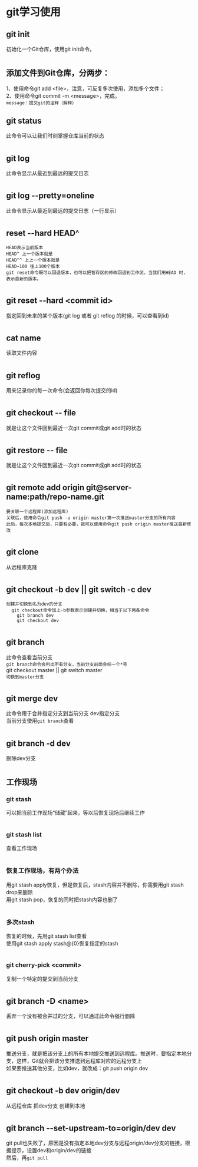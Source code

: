 # git学习使用
## git init
初始化一个Git仓库，使用git init命令。
#
## 添加文件到Git仓库，分两步：
1、使用命令git add \<file\>，注意，可反复多次使用，添加多个文件；<br>
2、使用命令git commit -m \<message\>，完成。<br>
  `message：提交git的注释（解释）`
## git status
此命令可以让我们时刻掌握仓库当前的状态
#
## git log
此命令显示从最近到最远的提交日志
#
## git log --pretty=oneline 
此命令显示从最近到最远的提交日志（一行显示）
#
## reset --hard HEAD^
    HEAD表示当前版本
    HEAD^ 上一个版本就是
    HEAD^^ 上上一个版本就是
    HEAD~100 往上100个版本
    git reset命令既可以回退版本，也可以把暂存区的修改回退到工作区。当我们用HEAD 时，表示最新的版本。
#
## git reset --hard \<commit id\>
指定回到未来的某个版本(git log 或者 git reflog 的时候，可以查看到id)
#
## cat name 
读取文件内容
#
## git reflog
用来记录你的每一次命令(会返回你每次提交的id)
#
## git checkout -- file 
就是让这个文件回到最近一次git commit或git add时的状态
#
## git restore  -- file 
就是让这个文件回到最近一次git commit或git add时的状态
#
## git remote add origin git@server-name:path/repo-name.git 
    要关联一个远程库(添加远程库)
    关联后，使用命令git push -u origin master第一次推送master分支的所有内容
    此后，每次本地提交后，只要有必要，就可以使用命令git push origin master推送最新修改
#
## git clone
从远程库克隆
#
## git checkout -b dev || git switch -c dev
    创建并切换到名为dev的分支
      git checkout命令加上-b参数表示创建并切换，相当于以下两条命令
        git branch dev
        git checkout dev
#
## git branch
此命令查看当前分支<br>
`git branch命令会列出所有分支，当前分支前面会标一个*号`<br>
git checkout master || git switch master<br>
`切换到master分支`
#
## git merge dev
此命令用于合并指定分支到当前分支
  dev指定分支<br>
  当前分支使用`git branch`查看
#
## git branch -d dev
删除dev分支
#
## 工作现场
### git stash
可以把当前工作现场“储藏”起来，等以后恢复现场后继续工作
#
### git stash list
查看工作现场
#
### 恢复工作现场，有两个办法
  用git stash apply恢复，但是恢复后，stash内容并不删除，你需要用git stash drop来删除<br>
  用git stash pop，恢复的同时把stash内容也删了
#
### 多次stash
  恢复的时候，先用git stash list查看<br>
  使用git stash apply stash@{0}恢复指定的stash
#
### git cherry-pick \<commit\>
  复制一个特定的提交到当前分支
#
## git branch -D \<name\>
  丢弃一个没有被合并过的分支，可以通过此命令强行删除
#
## git push origin master
推送分支，就是把该分支上的所有本地提交推送到远程库。推送时，要指定本地分支，这样，Git就会把该分支推送到远程库对应的远程分支上<br>
如果要推送其他分支，比如dev，就改成：git push origin dev
#
## git checkout -b dev origin/dev
从远程仓库 把dev分支 创建到本地
#
## git branch --set-upstream-to=origin/dev dev
git pull也失败了，原因是没有指定本地dev分支与远程origin/dev分支的链接，根据提示，设置dev和origin/dev的链接<br>
然后，再`git pull`





























